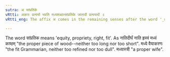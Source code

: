 ```yaml
---
sutra: अ सांप्रतिके
vRtti: अकारः प्रत्ययो भवति मध्यशब्दात्सांप्रतिके जातादौ प्रत्ययार्थे ॥
vRtti_eng: The affix अ comes in the remaining senses after the word '_madhya_', the meaning being 'fit' or 'proper.'

---
```

The word सांप्रतिक means 'equity, propriety, right, fit'. As नातिदीर्घं नाति हृस्वं मध्यं काष्ठम् "the proper piece of wood--neither too long nor too short". मध्ये वैयाकरणः "the fit Grammarian, neither too refined nor too dull". मध्यास्त्री "a proper wife".